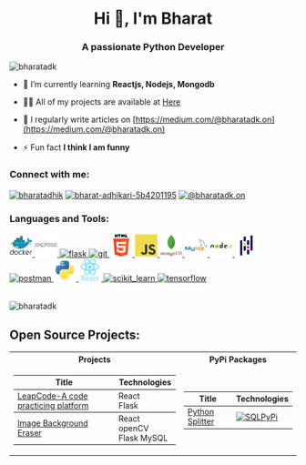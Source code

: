 <h1 align="center">Hi 👋, I'm Bharat</h1>
<h3 align="center">A passionate Python Developer</h3>

<p align="left"> <img src="https://komarev.com/ghpvc/?username=bharatadk&label=Profile%20views&color=0e75b6&style=flat" alt="bharatadk" /> </p>

- 🌱 I’m currently learning **Reactjs, Nodejs, Mongodb**

- 👨‍💻 All of my projects are available at [Here]([https://bharatadk.tech](https://bharatadk.github.io/portfolio-html/))

- 📝 I regularly write articles on [https://medium.com/@bharatadk.on](https://medium.com/@bharatadk.on)

- ⚡ Fun fact **I think I am funny**

<h3 align="left">Connect with me:</h3>
<p align="left">
<a href="https://twitter.com/bharatadhik" target="blank"><img align="center" src="https://raw.githubusercontent.com/rahuldkjain/github-profile-readme-generator/master/src/images/icons/Social/twitter.svg" alt="bharatadhik" height="30" width="40" /></a>
<a href="https://linkedin.com/in/bharat-adhikari-5b4201195" target="blank"><img align="center" src="https://raw.githubusercontent.com/rahuldkjain/github-profile-readme-generator/master/src/images/icons/Social/linked-in-alt.svg" alt="bharat-adhikari-5b4201195" height="30" width="40" /></a>
<a href="https://medium.com/@bharatadk.on" target="blank"><img align="center" src="https://raw.githubusercontent.com/rahuldkjain/github-profile-readme-generator/master/src/images/icons/Social/medium.svg" alt="@bharatadk.on" height="30" width="40" /></a>
</p>

<h3 align="left">Languages and Tools:</h3>
<p align="left"> <a href="https://www.docker.com/" target="_blank" rel="noreferrer"> <img src="https://raw.githubusercontent.com/devicons/devicon/master/icons/docker/docker-original-wordmark.svg" alt="docker" width="40" height="40"/> </a> <a href="https://expressjs.com" target="_blank" rel="noreferrer"> <img src="https://raw.githubusercontent.com/devicons/devicon/master/icons/express/express-original-wordmark.svg" alt="express" width="40" height="40"/> </a> <a href="https://flask.palletsprojects.com/" target="_blank" rel="noreferrer"> <img src="https://www.vectorlogo.zone/logos/pocoo_flask/pocoo_flask-icon.svg" alt="flask" width="40" height="40"/> </a> <a href="https://git-scm.com/" target="_blank" rel="noreferrer"> <img src="https://www.vectorlogo.zone/logos/git-scm/git-scm-icon.svg" alt="git" width="40" height="40"/> </a> <a href="https://www.w3.org/html/" target="_blank" rel="noreferrer"> <img src="https://raw.githubusercontent.com/devicons/devicon/master/icons/html5/html5-original-wordmark.svg" alt="html5" width="40" height="40"/> </a> <a href="https://developer.mozilla.org/en-US/docs/Web/JavaScript" target="_blank" rel="noreferrer"> <img src="https://raw.githubusercontent.com/devicons/devicon/master/icons/javascript/javascript-original.svg" alt="javascript" width="40" height="40"/> </a> <a href="https://www.mongodb.com/" target="_blank" rel="noreferrer"> <img src="https://raw.githubusercontent.com/devicons/devicon/master/icons/mongodb/mongodb-original-wordmark.svg" alt="mongodb" width="40" height="40"/> </a> <a href="https://www.mysql.com/" target="_blank" rel="noreferrer"> <img src="https://raw.githubusercontent.com/devicons/devicon/master/icons/mysql/mysql-original-wordmark.svg" alt="mysql" width="40" height="40"/> </a> <a href="https://nodejs.org" target="_blank" rel="noreferrer"> <img src="https://raw.githubusercontent.com/devicons/devicon/master/icons/nodejs/nodejs-original-wordmark.svg" alt="nodejs" width="40" height="40"/> </a> <a href="https://pandas.pydata.org/" target="_blank" rel="noreferrer"> <img src="https://raw.githubusercontent.com/devicons/devicon/2ae2a900d2f041da66e950e4d48052658d850630/icons/pandas/pandas-original.svg" alt="pandas" width="40" height="40"/> </a> <a href="https://postman.com" target="_blank" rel="noreferrer"> <img src="https://www.vectorlogo.zone/logos/getpostman/getpostman-icon.svg" alt="postman" width="40" height="40"/> </a> <a href="https://www.python.org" target="_blank" rel="noreferrer"> <img src="https://raw.githubusercontent.com/devicons/devicon/master/icons/python/python-original.svg" alt="python" width="40" height="40"/> </a> <a href="https://reactjs.org/" target="_blank" rel="noreferrer"> <img src="https://raw.githubusercontent.com/devicons/devicon/master/icons/react/react-original-wordmark.svg" alt="react" width="40" height="40"/> </a> <a href="https://scikit-learn.org/" target="_blank" rel="noreferrer"> <img src="https://upload.wikimedia.org/wikipedia/commons/0/05/Scikit_learn_logo_small.svg" alt="scikit_learn" width="40" height="40"/> </a> <a href="https://www.tensorflow.org" target="_blank" rel="noreferrer"> <img src="https://www.vectorlogo.zone/logos/tensorflow/tensorflow-icon.svg" alt="tensorflow" width="40" height="40"/> </a> </p>


<br><img align="center" src="https://github-readme-stats.vercel.app/api?username=bharatadk&show_icons=true&locale=en" alt="bharatadk" />
<br>

## Open Source Projects:
<table>
    <tbody><tr><th>Projects </th><th>PyPi Packages</th></tr>
  
   
</td><td>
<table>
<thead>
<tr>
<th>Title</th>
<th>Technologies</th>
</tr>
</thead>
<tbody>
<tr>
<td><a href="https://github.com/bharatadk/LeapCode--A-code-practicing-platform">LeapCode-A code practicing platform</a></td>
<td> React</br> Flask</td>
</tr>
</tbody>

<tbody>
<tr>
<td><a href="https://github.com/bharatadk/Image-Background-Eraser">Image Background Eraser</a></td>
<td> React openCV</br> Flask MySQL</td>
</tr>
</tbody>

</table>
  
</td><td>
<table>
<thead>
<tr>
<th>Title</th>
<th>Technologies</th>
</tr>
</thead>
<tbody>
<tr>
<td><a href="https://github.com/bharatadk/python_splitter">Python Splitter</a></td>
<td><a href="https://pypi.org/project/python-splitter/" rel="nofollow"><img src="https://camo.githubusercontent.com/a6f0e35b273c2421b5c5f36cde4449da0e2a1e6c64e6109aa2cc70beb1c32fc0/68747470733a2f2f696d672e736869656c64732e696f2f62616467652f507950692d626c61636b3f7374796c653d666c61742d737175617265266c6f676f3d70797069" alt="SQLPyPi" data-canonical-src="https://img.shields.io/badge/PyPi-black?style=flat-square&amp;logo=pypi" style="max-width: 100%;"></a> <a target="_blank" rel="noopener noreferrer nofollow" href="https://camo.githubusercontent.com/36633b7823d8651800545ff69ba1cdf700a9578ff0534935ef13f47df7351565/68747470733a2f2f696d672e736869656c64732e696f2f62616467652f4d7953514c2d626c61636b3f7374796c653d666c61742d737175617265266c6f676f3d6d7973716c"></a></td>
</tr>




</tbody>
</table>
</table>





